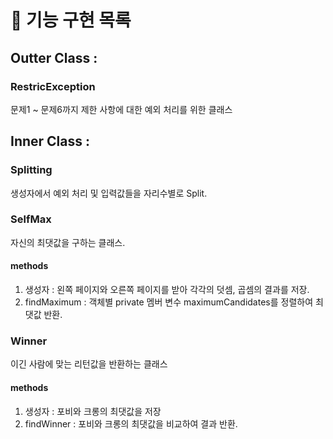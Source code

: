 # 🚀 기능 구현 목록
## Outter Class :
### RestricException
문제1 ~ 문제6까지 제한 사항에 대한 예외 처리를 위한 클래스
## Inner Class :
### Splitting
생성자에서 예외 처리 및 입력값들을 자리수별로 Split.
### SelfMax
자신의 최댓값을 구하는 클래스.
#### methods
1. 생성자 : 왼쪽 페이지와 오른쪽 페이지를 받아 각각의 덧셈, 곱셈의 결과를 저장.
2. findMaximum : 객체별 private 멤버 변수 maximumCandidates를 정렬하여 최댓값 반환.
### Winner
이긴 사람에 맞는 리턴값을 반환하는 클래스
#### methods
1. 생성자 : 포비와 크롱의 최댓값을 저장
2. findWinner : 포비와 크롱의 최댓값을 비교하여 결과 반환.
